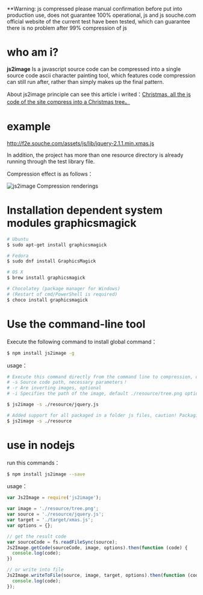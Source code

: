 **Warning: js compressed please manual confirmation before put into production use, does not guarantee 100% operational, js and js souche.com official website of the current test have been tested, which can guarantee there is no problem after 99% compression of js

# who am i?

**js2image** Is a javascript source code can be compressed into a single source code ascii character painting tool, which features code compression can still run after, rather than simply makes up the final pattern.

About js2image principle can see this article i writed：[Christmas, all the js code of the site  compress  into a Christmas tree。](http://zhuanlan.zhihu.com/yutou/20439979)

# example

http://f2e.souche.com/assets/js/lib/jquery-2.1.1.min.xmas.js

In addition, the project has more than one resource directory is already running through the test library file.

Compression effect is as follows：

![js2image Compression renderings](http://7o52oq.com2.z0.glb.qiniucdn.com/Slice%201.png)


# Installation dependent system modules graphicsmagick

```bash
# Ubuntu
$ sudo apt-get install graphicsmagick

# Fedora
$ sudo dnf install GraphicsMagick

# OS X
$ brew install graphicsmagick

# Chocolatey (package manager for Windows)
# (Restart of cmd/PowerShell is required)
$ choco install graphicsmagick
```

# Use the command-line tool

Execute the following command to install global command：

```bash
$ npm install js2image -g
```

usage：

```bash
# Execute this command directly from the command line to compression, default compress a file with the extension xmas.js。
# -s Source code path, necessary parameters！
# -r Are inverting images, optional
# -i Specifies the path of the image, default ./resource/tree.png optional

$ js2image -s ./resource/jquery.js

# Added support for all packaged in a folder js files, caution! Packaging does not guarantee js100% after running properly, through manual testing to confirm.
$ js2image -s ./resource
```

# use in nodejs

run this commands：

```bash
$ npm install js2image --save
```

usage：

```javascript
var Js2Image = require('js2image');

var image = './resource/tree.png';
var source = './resource/jquery.js';
var target = './target/xmas.js';
var options = {};

// get the result code
var sourceCode = fs.readFileSync(source);
Js2Image.getCode(sourceCode, image, options).then(function (code) {
  console.log(code);
})

// or write into file
Js2Image.writeToFile(source, image, target, options).then(function (code) {
  console.log(code);
});
```
